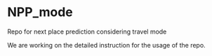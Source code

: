 # NPP_mode
Repo for next place prediction considering travel mode

We are working on the detailed instruction for the usage of the repo. 
